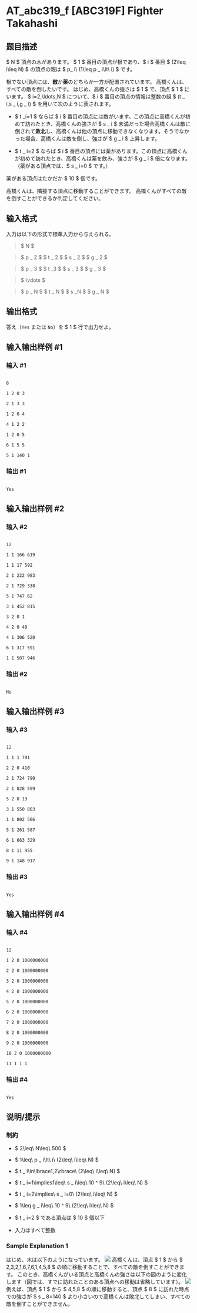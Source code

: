 # AT_abc319_f [ABC319F] Fighter Takahashi

## 题目描述

[problemUrl]: https://atcoder.jp/contests/abc319/tasks/abc319_f

$ N $ 頂点の木があります。 $ 1 $ 番目の頂点が根であり、$ i $ 番目 $ (2\leq i\leq N) $ の頂点の親は $ p_ i\ (1\leq p _ i\lt\ i) $ です。

根でない頂点には、**敵**か**薬**のどちらか一方が配置されています。 高橋くんは、すべての敵を倒したいです。 はじめ、高橋くんの強さは $ 1 $ で、頂点 $ 1 $ にいます。 $ i=2,\ldots,N $ について、$ i $ 番目の頂点の情報は整数の組 $ (t _ i,s _ i,g _ i) $ を用いて次のように表されます。

- $ t _i=1 $ ならば $ i $ 番目の頂点には敵がいます。この頂点に高橋くんが初めて訪れたとき、高橋くんの強さが $ s _ i $ 未満だった場合高橋くんは敵に倒されて**敗北**し、高橋くんは他の頂点に移動できなくなります。そうでなかった場合、高橋くんは敵を倒し、強さが $ g _ i $ 上昇します。
- $ t _ i=2 $ ならば $ i $ 番目の頂点には薬があります。この頂点に高橋くんが初めて訪れたとき、高橋くんは薬を飲み、強さが $ g _ i $ 倍になります。（薬がある頂点では、$ s _ i=0 $ です。）
 
薬がある頂点はたかだか $ 10 $ 個です。

高橋くんは、隣接する頂点に移動することができます。 高橋くんがすべての敵を倒すことができるか判定してください。

## 输入格式

入力は以下の形式で標準入力から与えられる。

> $ N $   
> $ p _ 2 $ $ t _ 2 $ $ s _ 2 $ $ g _ 2 $   
> $ p _ 3 $ $ t _3 $ $ s _ 3 $ $ g _ 3 $  
> $ \vdots $   
> $ p _ N $ $ t _ N $ $ s _N $ $ g _ N $

## 输出格式

答え（`Yes` または `No`）を $ 1 $ 行で出力せよ。

## 输入输出样例 #1

### 输入 #1

```
8
1 2 0 3
2 1 3 3
1 2 0 4
4 1 2 2
1 2 0 5
6 1 5 5
5 1 140 1
```

### 输出 #1

```
Yes
```

## 输入输出样例 #2

### 输入 #2

```
12
1 1 166 619
1 1 17 592
2 1 222 983
2 1 729 338
5 1 747 62
3 1 452 815
3 2 0 1
4 2 0 40
4 1 306 520
6 1 317 591
1 1 507 946
```

### 输出 #2

```
No
```

## 输入输出样例 #3

### 输入 #3

```
12
1 1 1 791
2 2 0 410
2 1 724 790
2 1 828 599
5 2 0 13
3 1 550 803
1 1 802 506
5 1 261 587
6 1 663 329
8 1 11 955
9 1 148 917
```

### 输出 #3

```
Yes
```

## 输入输出样例 #4

### 输入 #4

```
12
1 2 0 1000000000
2 2 0 1000000000
3 2 0 1000000000
4 2 0 1000000000
5 2 0 1000000000
6 2 0 1000000000
7 2 0 1000000000
8 2 0 1000000000
9 2 0 1000000000
10 2 0 1000000000
11 1 1 1
```

### 输出 #4

```
Yes
```

## 说明/提示

### 制約

- $ 2\leq\ N\leq\ 500 $
- $ 1\leq\ p _ i\lt\ i\ (2\leq\ i\leq\ N) $
- $ t _ i\in\lbrace1,2\rbrace\ (2\leq\ i\leq\ N) $
- $ t _ i=1\implies1\leq\ s _ i\leq\ 10 ^ 9\ (2\leq\ i\leq\ N) $
- $ t _ i=2\implies\ s _ i=0\ (2\leq\ i\leq\ N) $
- $ 1\leq g _ i\leq\ 10 ^ 9\ (2\leq\ i\leq\ N) $
- $ t _ i=2 $ である頂点は $ 10 $ 個以下
- 入力はすべて整数
 
### Sample Explanation 1

はじめ、木は以下のようになっています。 ![](https://img.atcoder.jp/abc319/df876b93cd1181b6e7269d978c19632b.png) 高橋くんは、頂点 $ 1 $ から $ 2,3,2,1,6,7,6,1,4,5,8 $ の順に移動することで、すべての敵を倒すことができます。 このとき、高橋くんがいる頂点と高橋くんの強さは以下の図のように変化します（図では、すでに訪れたことのある頂点への移動は省略しています）。 ![](https://img.atcoder.jp/abc319/de96b59f8e4b180017fbd1aba73f4fb3.png) 例えば、頂点 $ 1 $ から $ 4,5,8 $ の順に移動すると、頂点 $ 8 $ に訪れた時点での強さが $ s _ 8=140 $ より小さいので高橋くんは敗北してしまい、すべての敵を倒すことができません。
